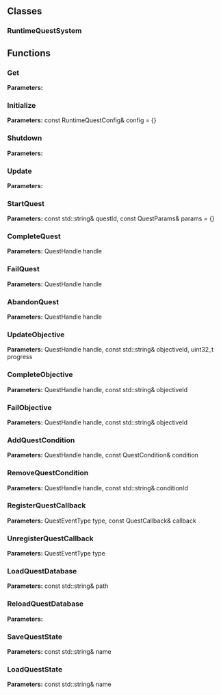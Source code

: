 
## Classes

### RuntimeQuestSystem




## Functions

### Get



**Parameters:** 

### Initialize



**Parameters:** const RuntimeQuestConfig& config = {}

### Shutdown



**Parameters:** 

### Update



**Parameters:** 

### StartQuest



**Parameters:** const std::string& questId, const QuestParams& params = {}

### CompleteQuest



**Parameters:** QuestHandle handle

### FailQuest



**Parameters:** QuestHandle handle

### AbandonQuest



**Parameters:** QuestHandle handle

### UpdateObjective



**Parameters:** QuestHandle handle, const std::string& objectiveId, uint32_t progress

### CompleteObjective



**Parameters:** QuestHandle handle, const std::string& objectiveId

### FailObjective



**Parameters:** QuestHandle handle, const std::string& objectiveId

### AddQuestCondition



**Parameters:** QuestHandle handle, const QuestCondition& condition

### RemoveQuestCondition



**Parameters:** QuestHandle handle, const std::string& conditionId

### RegisterQuestCallback



**Parameters:** QuestEventType type, const QuestCallback& callback

### UnregisterQuestCallback



**Parameters:** QuestEventType type

### LoadQuestDatabase



**Parameters:** const std::string& path

### ReloadQuestDatabase



**Parameters:** 

### SaveQuestState



**Parameters:** const std::string& name

### LoadQuestState



**Parameters:** const std::string& name
